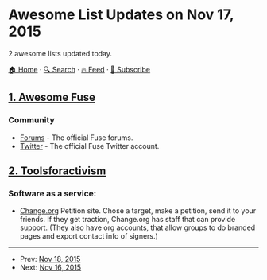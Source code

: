 # Awesome List Updates on Nov 17, 2015

2 awesome lists updated today.

[🏠 Home](/README.md) · [🔍 Search](https://www.trackawesomelist.com/search/) · [🔥 Feed](https://www.trackawesomelist.com/rss.xml) · [📮 Subscribe](https://trackawesomelist.us17.list-manage.com/subscribe?u=d2f0117aa829c83a63ec63c2f&id=36a103854c)



## [1. Awesome Fuse](/content/fuse-compound/awesome-fuse/README.md)

### Community

*   [Forums](https://www.fusetools.com/community/forums) - The official Fuse forums.
*   [Twitter](https://twitter.com/fusetools) - The official Fuse Twitter account.

## [2. Toolsforactivism](/content/drewrwilson/toolsforactivism/README.md)

### Software as a service:

*   [Change.org](https://www.change.org/) Petition site. Chose a target, make a petition, send it to your friends. If they get traction, Change.org has staff that can provide support. (They also have org accounts, that allow groups to do branded pages and export contact info of signers.)

---

- Prev: [Nov 18, 2015](/content/2015/11/18/README.md)
- Next: [Nov 16, 2015](/content/2015/11/16/README.md)